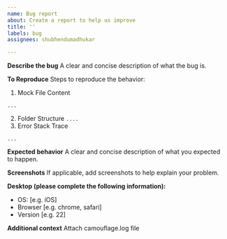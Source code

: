 ```yaml
---
name: Bug report
about: Create a report to help us improve
title: ''
labels: bug
assignees: shubhendumadhukar

---
```


**Describe the bug**
A clear and concise description of what the bug is.

**To Reproduce**
Steps to reproduce the behavior:
1. Mock File Content 
```
...
```
2. Folder Structure `....`
3. Error Stack Trace
```
...
```

**Expected behavior**
A clear and concise description of what you expected to happen.

**Screenshots**
If applicable, add screenshots to help explain your problem.

**Desktop (please complete the following information):**
 - OS: [e.g. iOS]
 - Browser [e.g. chrome, safari]
 - Version [e.g. 22]

**Additional context**
Attach camouflage.log file
